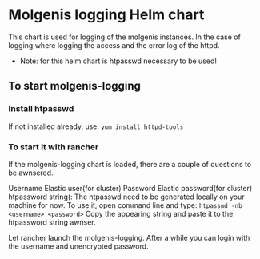 # Molgenis logging Helm chart

This chart is used for logging of the molgenis instances. In the case of logging where logging the access and the error log of the httpd.

* Note: for this helm chart is htpasswd necessary to be used!

## To start molgenis-logging
### Install htpasswd
If not installed already, use:
```yum install httpd-tools```

### To start it with rancher
If the molgenis-logging chart is loaded, there are a couple of questions to be awnsered.

Username Elastic user(for cluster)
Password Elastic password(for cluster)
htpassword string(<username>:<password hash>
The htpasswd need to be generated locally on your machine for now. To use it, open command line and type:
```htpasswd -nb <username> <password>```
Copy the appearing string and paste it to the htpassword string awnser.

Let rancher launch the molgenis-logging. After a while you can login with the username and unencrypted password.
